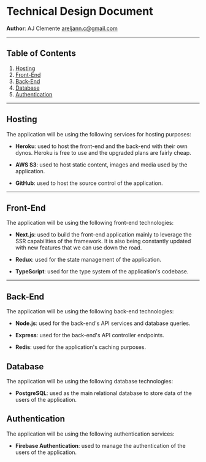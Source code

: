 # Technical Design Document

**Author**: AJ Clemente <areljann.c@gmail.com>

---

## Table of Contents

1. [Hosting](#hosting)
2. [Front-End](#front-end)
3. [Back-End](#back-end)
4. [Database](#database)
5. [Authentication](#authentication)

---

## Hosting

The application will be using the following services for hosting purposes:

- **Heroku**: used to host the front-end and the back-end with their own dynos. Heroku is free to use and the upgraded plans are fairly cheap.

- **AWS S3**: used to host static content, images and media used by the application.

- **GitHub**: used to host the source control of the application.

---

## Front-End

The application will be using the following front-end technologies:

- **Next.js**: used to build the front-end application mainly to leverage the SSR capabilities of the framework. It is also being constantly updated with new features that we can use down the road.

- **Redux**: used for the state management of the application.

- **TypeScript**: used for the type system of the application's codebase.

---

## Back-End

The application will be using the following back-end technologies:

- **Node.js**: used for the back-end's API services and database queries.

- **Express**: used for the back-end's API controller endpoints.

- **Redis**: used for the application's caching purposes.

## Database

The application will be using the following database technologies:

- **PostgreSQL**: used as the main relational database to store data of the users of the application.

## Authentication

The application will be using the following authentication services:

- **Firebase Authentication**: used to manage the authentication of the users of the application.
